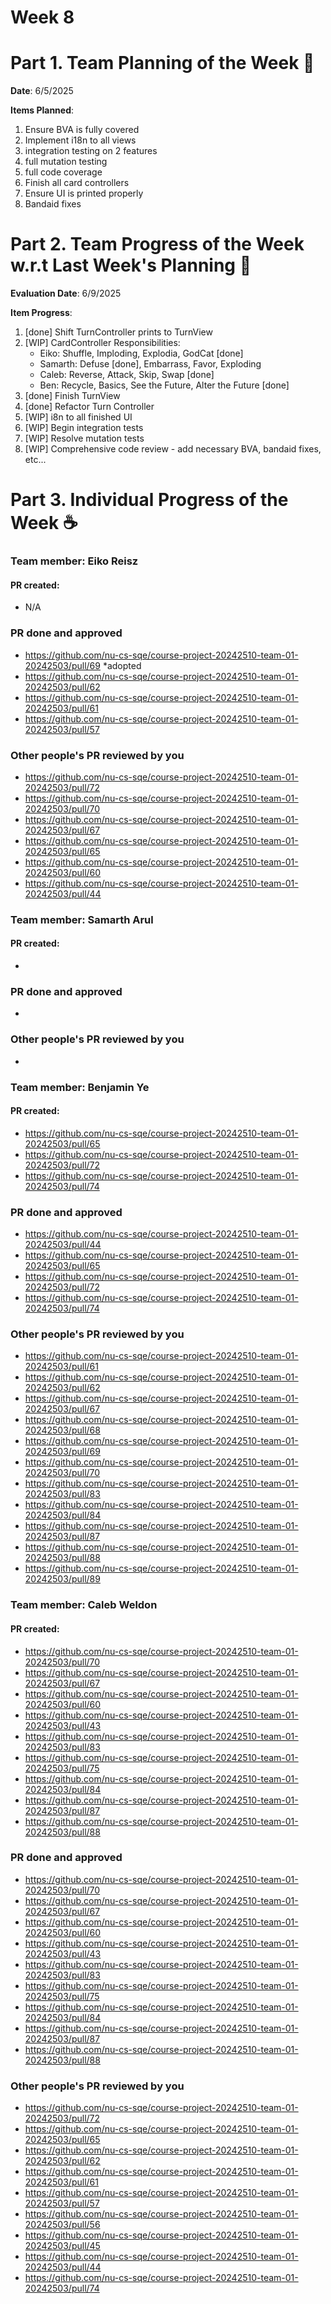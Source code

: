 # Week 8

# Part 1. Team Planning of the Week :ledger:
**Date**: 6/5/2025

**Items Planned**:
1. Ensure BVA is fully covered
2. Implement i18n to all views
3. integration testing on 2 features
4. full mutation testing
5. full code coverage
6. Finish all card controllers
8. Ensure UI is printed properly
9. Bandaid fixes

# Part 2. Team Progress of the Week w.r.t Last Week's Planning :green_book:
**Evaluation Date**: 6/9/2025

**Item Progress**:

1. [done] Shift TurnController prints to TurnView
2. [WIP] CardController Responsibilities: 
    - Eiko: Shuffle, Imploding, Explodia, GodCat [done]
    - Samarth: Defuse [done], Embarrass, Favor, Exploding
    - Caleb: Reverse, Attack, Skip, Swap [done]
    - Ben: Recycle, Basics, See the Future, Alter the Future [done]
3. [done] Finish TurnView
4. [done] Refactor Turn Controller
7. [WIP] i8n to all finished UI
8. [WIP] Begin integration tests 
9. [WIP] Resolve mutation tests
10. [WIP] Comprehensive code review - add necessary BVA, bandaid fixes, etc...

# Part 3. Individual Progress of the Week :coffee:

### Team member: Eiko Reisz
#### PR created:
- N/A

### PR done and approved
- https://github.com/nu-cs-sqe/course-project-20242510-team-01-20242503/pull/69 *adopted
- https://github.com/nu-cs-sqe/course-project-20242510-team-01-20242503/pull/62
- https://github.com/nu-cs-sqe/course-project-20242510-team-01-20242503/pull/61
- https://github.com/nu-cs-sqe/course-project-20242510-team-01-20242503/pull/57

### Other people's PR reviewed by you
- https://github.com/nu-cs-sqe/course-project-20242510-team-01-20242503/pull/72
- https://github.com/nu-cs-sqe/course-project-20242510-team-01-20242503/pull/70
- https://github.com/nu-cs-sqe/course-project-20242510-team-01-20242503/pull/67
- https://github.com/nu-cs-sqe/course-project-20242510-team-01-20242503/pull/65
- https://github.com/nu-cs-sqe/course-project-20242510-team-01-20242503/pull/60
- https://github.com/nu-cs-sqe/course-project-20242510-team-01-20242503/pull/44

### Team member: Samarth Arul
#### PR created:
-

### PR done and approved
- 

### Other people's PR reviewed by you
- 

### Team member: Benjamin Ye
#### PR created:
- https://github.com/nu-cs-sqe/course-project-20242510-team-01-20242503/pull/65
- https://github.com/nu-cs-sqe/course-project-20242510-team-01-20242503/pull/72
- https://github.com/nu-cs-sqe/course-project-20242510-team-01-20242503/pull/74

### PR done and approved
- https://github.com/nu-cs-sqe/course-project-20242510-team-01-20242503/pull/44
- https://github.com/nu-cs-sqe/course-project-20242510-team-01-20242503/pull/65
- https://github.com/nu-cs-sqe/course-project-20242510-team-01-20242503/pull/72
- https://github.com/nu-cs-sqe/course-project-20242510-team-01-20242503/pull/74

### Other people's PR reviewed by you
- https://github.com/nu-cs-sqe/course-project-20242510-team-01-20242503/pull/61
- https://github.com/nu-cs-sqe/course-project-20242510-team-01-20242503/pull/62
- https://github.com/nu-cs-sqe/course-project-20242510-team-01-20242503/pull/67
- https://github.com/nu-cs-sqe/course-project-20242510-team-01-20242503/pull/68
- https://github.com/nu-cs-sqe/course-project-20242510-team-01-20242503/pull/69
- https://github.com/nu-cs-sqe/course-project-20242510-team-01-20242503/pull/70
- https://github.com/nu-cs-sqe/course-project-20242510-team-01-20242503/pull/83
- https://github.com/nu-cs-sqe/course-project-20242510-team-01-20242503/pull/84
- https://github.com/nu-cs-sqe/course-project-20242510-team-01-20242503/pull/87
- https://github.com/nu-cs-sqe/course-project-20242510-team-01-20242503/pull/88
- https://github.com/nu-cs-sqe/course-project-20242510-team-01-20242503/pull/89

### Team member: Caleb Weldon
#### PR created: 
- https://github.com/nu-cs-sqe/course-project-20242510-team-01-20242503/pull/70
- https://github.com/nu-cs-sqe/course-project-20242510-team-01-20242503/pull/67
- https://github.com/nu-cs-sqe/course-project-20242510-team-01-20242503/pull/60
- https://github.com/nu-cs-sqe/course-project-20242510-team-01-20242503/pull/43
- https://github.com/nu-cs-sqe/course-project-20242510-team-01-20242503/pull/83
- https://github.com/nu-cs-sqe/course-project-20242510-team-01-20242503/pull/75
- https://github.com/nu-cs-sqe/course-project-20242510-team-01-20242503/pull/84
- https://github.com/nu-cs-sqe/course-project-20242510-team-01-20242503/pull/87
- https://github.com/nu-cs-sqe/course-project-20242510-team-01-20242503/pull/88

### PR done and approved
- https://github.com/nu-cs-sqe/course-project-20242510-team-01-20242503/pull/70
- https://github.com/nu-cs-sqe/course-project-20242510-team-01-20242503/pull/67
- https://github.com/nu-cs-sqe/course-project-20242510-team-01-20242503/pull/60
- https://github.com/nu-cs-sqe/course-project-20242510-team-01-20242503/pull/43
- https://github.com/nu-cs-sqe/course-project-20242510-team-01-20242503/pull/83
- https://github.com/nu-cs-sqe/course-project-20242510-team-01-20242503/pull/75
- https://github.com/nu-cs-sqe/course-project-20242510-team-01-20242503/pull/84
- https://github.com/nu-cs-sqe/course-project-20242510-team-01-20242503/pull/87
- https://github.com/nu-cs-sqe/course-project-20242510-team-01-20242503/pull/88

### Other people's PR reviewed by you
- https://github.com/nu-cs-sqe/course-project-20242510-team-01-20242503/pull/72
- https://github.com/nu-cs-sqe/course-project-20242510-team-01-20242503/pull/65
- https://github.com/nu-cs-sqe/course-project-20242510-team-01-20242503/pull/62
- https://github.com/nu-cs-sqe/course-project-20242510-team-01-20242503/pull/61
- https://github.com/nu-cs-sqe/course-project-20242510-team-01-20242503/pull/57
- https://github.com/nu-cs-sqe/course-project-20242510-team-01-20242503/pull/56
- https://github.com/nu-cs-sqe/course-project-20242510-team-01-20242503/pull/45
- https://github.com/nu-cs-sqe/course-project-20242510-team-01-20242503/pull/44
- https://github.com/nu-cs-sqe/course-project-20242510-team-01-20242503/pull/74
